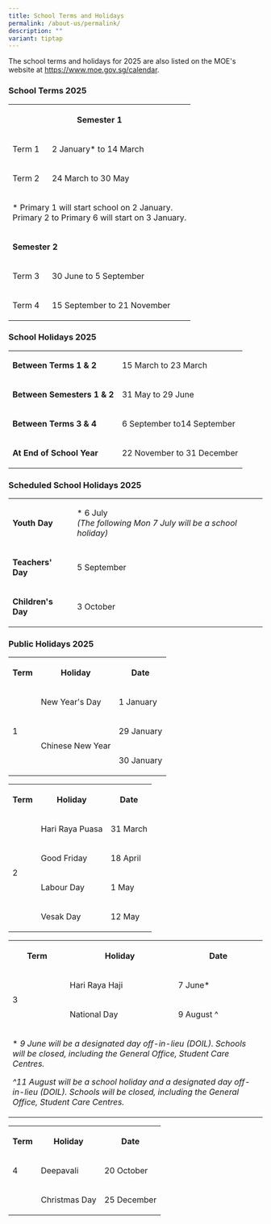 ```yaml
---
title: School Terms and Holidays
permalink: /about-us/permalink/
description: ""
variant: tiptap
---
```

<p>The school terms and holidays for 2025 are also listed on the MOE's website
at <a href="https://www.moe.gov.sg/calendar" rel="noopener noreferrer nofollow" target="_blank">https://www.moe.gov.sg/calendar</a>.</p>
<h3>School Terms 2025</h3>
<table style="minWidth: 50px">
<colgroup>
<col>
<col>
</colgroup>
<tbody>
<tr>
<th rowspan="1" colspan="2">
<p>Semester 1</p>
</th>
</tr>
<tr>
<td rowspan="1" colspan="1">
<p>Term 1</p>
</td>
<td rowspan="1" colspan="1">
<p>2 January* to 14 March</p>
</td>
</tr>
<tr>
<td rowspan="1" colspan="1">
<p>Term 2</p>
</td>
<td rowspan="1" colspan="1">
<p>24 March to 30 May</p>
</td>
</tr>
<tr>
<td rowspan="1" colspan="2">
<p>* Primary 1 will start school on 2 January.
<br>Primary 2 to Primary 6 will start on 3 January.</p>
</td>
</tr>
<tr>
<td rowspan="1" colspan="2">
<p><strong>Semester 2</strong>
</p>
</td>
</tr>
<tr>
<td rowspan="1" colspan="1">
<p>Term 3</p>
</td>
<td rowspan="1" colspan="1">
<p>30 June to 5 September</p>
</td>
</tr>
<tr>
<td rowspan="1" colspan="1">
<p>Term 4</p>
</td>
<td rowspan="1" colspan="1">
<p>15 September to 21 November</p>
</td>
</tr>
</tbody>
</table>
<h3>School Holidays 2025</h3>
<table style="minWidth: 50px">
<colgroup>
<col>
<col>
</colgroup>
<tbody>
<tr>
<td rowspan="1" colspan="1">
<p><strong>Between Terms 1 &amp; 2</strong>
</p>
</td>
<td rowspan="1" colspan="1">
<p>15 March to 23 March</p>
</td>
</tr>
<tr>
<td rowspan="1" colspan="1">
<p><strong>Between Semesters 1 &amp; 2</strong>
</p>
</td>
<td rowspan="1" colspan="1">
<p>31 May to 29 June</p>
</td>
</tr>
<tr>
<td rowspan="1" colspan="1">
<p><strong>Between Terms 3 &amp; 4</strong>
</p>
</td>
<td rowspan="1" colspan="1">
<p>6 September to14 September</p>
</td>
</tr>
<tr>
<td rowspan="1" colspan="1">
<p><strong>At End of School Year</strong>
</p>
</td>
<td rowspan="1" colspan="1">
<p>22 November to 31 December</p>
</td>
</tr>
</tbody>
</table>
<h3>Scheduled School Holidays 2025</h3>
<table style="minWidth: 50px">
<colgroup>
<col>
<col>
</colgroup>
<tbody>
<tr>
<td rowspan="1" colspan="1">
<p><strong>Youth Day</strong>
</p>
</td>
<td rowspan="1" colspan="1">
<p>* 6 July
<br><em>(The following Mon 7 July will be a school holiday)</em>
</p>
</td>
</tr>
<tr>
<td rowspan="1" colspan="1">
<p><strong>Teachers' Day</strong>
</p>
</td>
<td rowspan="1" colspan="1">
<p>5 September</p>
</td>
</tr>
<tr>
<td rowspan="1" colspan="1">
<p><strong>Children's Day</strong>
</p>
</td>
<td rowspan="1" colspan="1">
<p>3 October</p>
</td>
</tr>
</tbody>
</table>
<h3>Public Holidays 2025</h3>
<table style="minWidth: 75px">
<colgroup>
<col>
<col>
<col>
</colgroup>
<tbody>
<tr>
<th rowspan="1" colspan="1">
<p>Term</p>
</th>
<th rowspan="1" colspan="1">
<p>Holiday</p>
</th>
<th rowspan="1" colspan="1">
<p>Date</p>
</th>
</tr>
<tr>
<td rowspan="3" colspan="1">
<p>1</p>
</td>
<td rowspan="1" colspan="1">
<p>New Year's Day</p>
</td>
<td rowspan="1" colspan="1">
<p>1 January</p>
</td>
</tr>
<tr>
<td rowspan="2" colspan="1">
<p>Chinese New Year</p>
</td>
<td rowspan="1" colspan="1">
<p>29 January</p>
</td>
</tr>
<tr>
<td rowspan="1" colspan="1">
<p>30 January</p>
</td>
</tr>
</tbody>
</table>
<table style="minWidth: 75px">
<colgroup>
<col>
<col>
<col>
</colgroup>
<tbody>
<tr>
<th rowspan="1" colspan="1">
<p>Term</p>
</th>
<th rowspan="1" colspan="1">
<p>Holiday</p>
</th>
<th rowspan="1" colspan="1">
<p>Date</p>
</th>
</tr>
<tr>
<td rowspan="4" colspan="1">
<p>2</p>
</td>
<td rowspan="1" colspan="1">
<p>Hari Raya Puasa</p>
</td>
<td rowspan="1" colspan="1">
<p>31 March</p>
</td>
</tr>
<tr>
<td rowspan="1" colspan="1">
<p>Good Friday</p>
</td>
<td rowspan="1" colspan="1">
<p>18 April</p>
</td>
</tr>
<tr>
<td rowspan="1" colspan="1">
<p>Labour Day</p>
</td>
<td rowspan="1" colspan="1">
<p>1 May</p>
</td>
</tr>
<tr>
<td rowspan="1" colspan="1">
<p>Vesak Day</p>
</td>
<td rowspan="1" colspan="1">
<p>12 May</p>
</td>
</tr>
</tbody>
</table>
<table style="minWidth: 75px">
<colgroup>
<col>
<col>
<col>
</colgroup>
<tbody>
<tr>
<th rowspan="1" colspan="1">
<p>Term</p>
</th>
<th rowspan="1" colspan="1">
<p>Holiday</p>
</th>
<th rowspan="1" colspan="1">
<p>Date</p>
</th>
</tr>
<tr>
<td rowspan="2" colspan="1">
<p>3</p>
</td>
<td rowspan="1" colspan="1">
<p>Hari Raya Haji</p>
</td>
<td rowspan="1" colspan="1">
<p>7 June*</p>
</td>
</tr>
<tr>
<td rowspan="1" colspan="1">
<p>National Day</p>
</td>
<td rowspan="1" colspan="1">
<p>9 August ^</p>
</td>
</tr>
<tr>
<td rowspan="1" colspan="3">
<p>* <em>9 June will be a designated day off-in-lieu (DOIL). Schools will be closed, including the General Office, Student Care Centres.</em>
</p>
<p></p>
<p><em>^11 August will be a school holiday and a designated day off-in-lieu (DOIL). Schools will be closed, including the General Office, Student Care Centres.</em>
</p>
</td>
</tr>
</tbody>
</table>
<table style="minWidth: 75px">
<colgroup>
<col>
<col>
<col>
</colgroup>
<tbody>
<tr>
<th rowspan="1" colspan="1">
<p>Term</p>
</th>
<th rowspan="1" colspan="1">
<p>Holiday</p>
</th>
<th rowspan="1" colspan="1">
<p>Date</p>
</th>
</tr>
<tr>
<td rowspan="1" colspan="1">
<p>4</p>
</td>
<td rowspan="1" colspan="1">
<p>Deepavali</p>
</td>
<td rowspan="1" colspan="1">
<p>20 October</p>
</td>
</tr>
<tr>
<td rowspan="1" colspan="1">
<p></p>
</td>
<td rowspan="1" colspan="1">
<p>Christmas Day</p>
</td>
<td rowspan="1" colspan="1">
<p>25 December</p>
</td>
</tr>
</tbody>
</table>
<p></p>